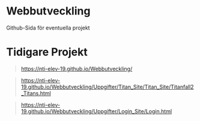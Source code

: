 # Webbutveckling
Github-Sida för eventuella projekt

# Tidigare Projekt

  >https://nti-elev-19.github.io/Webbutveckling/

  >https://nti-elev-19.github.io/Webbutveckling/Uppgifter/Titan_Site/Titan_Site/Titanfall2_Titans.html

  >https://nti-elev-19.github.io/Webbutveckling/Uppgifter/Login_Site/Login.html